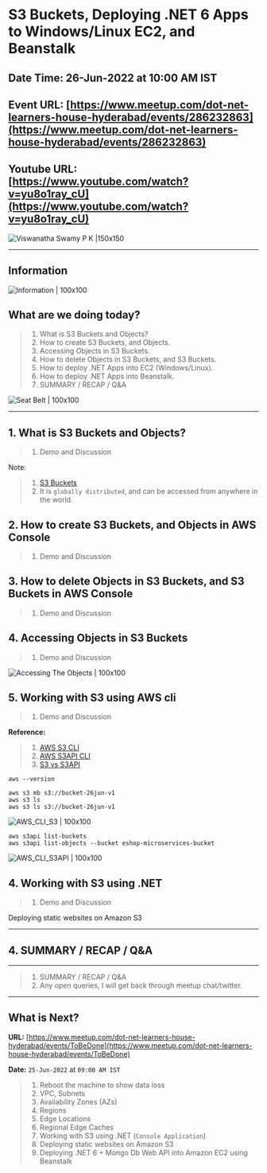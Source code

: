 # S3 Buckets, Deploying .NET 6 Apps to Windows/Linux EC2, and Beanstalk

## Date Time: 26-Jun-2022 at 10:00 AM IST

## Event URL: [https://www.meetup.com/dot-net-learners-house-hyderabad/events/286232863](https://www.meetup.com/dot-net-learners-house-hyderabad/events/286232863)

## Youtube URL: [https://www.youtube.com/watch?v=yu8o1ray_cU](https://www.youtube.com/watch?v=yu8o1ray_cU)

![Viswanatha Swamy P K |150x150](./documentation/images/ViswanathaSwamyPK.PNG)

---

## Information

![Information | 100x100](./documentation/images/Information.PNG)

## What are we doing today?

> 1. What is S3 Buckets and Objects?
> 1. How to create S3 Buckets, and Objects.
> 1. Accessing Objects in S3 Buckets.
> 1. How to delete Objects in S3 Buckets, and S3 Buckets.
> 1. How to deploy .NET Apps into EC2 (Windows/Linux).
> 1. How to deploy .NET Apps into Beanstalk.
> 1. SUMMARY / RECAP / Q&A

![Seat Belt | 100x100](./documentation/images/SeatBelt.PNG)

---

## 1. What is S3 Buckets and Objects?

> 1. Demo and Discussion

Note:

> 1. [S3 Buckets](https://aws.amazon.com/s3/)
> 1. It is `globally distributed`, and can be accessed from anywhere in the world.

## 2. How to create S3 Buckets, and Objects in AWS Console

> 1. Demo and Discussion

## 3. How to delete Objects in S3 Buckets, and S3 Buckets in AWS Console

> 1. Demo and Discussion

## 4. Accessing Objects in S3 Buckets

> 1. Demo and Discussion

![Accessing The Objects | 100x100](./documentation/images/AccessingTheObjects.PNG)

## 5. Working with S3 using AWS cli

> 1. Demo and Discussion

**Reference:**

> 1. [AWS S3 CLI](https://docs.aws.amazon.com/cli/latest/userguide/cli-services-s3-commands.html)
> 1. [AWS S3API CLI](https://docs.aws.amazon.com/cli/latest/userguide/cli-services-s3-commands.html)
> 1. [S3 vs S3API](https://aws.amazon.com/blogs/developer/leveraging-the-s3-and-s3api-commands/#:~:text=The%20main%20difference%20between%20the,provided%20by%20the%20s3api%20commands)

```
aws --version

aws s3 mb s3://bucket-26jun-v1
aws s3 ls
aws s3 ls s3://bucket-26jun-v1
```

![AWS_CLI_S3 | 100x100](./documentation/images/AWS_CLI_S3.PNG)

```
aws s3api list-buckets
aws s3api list-objects --bucket eshop-microservices-bucket
```

![AWS_CLI_S3API | 100x100](./documentation/images/AWS_CLI_S3API.PNG)

## 4. Working with S3 using .NET

> 1. Demo and Discussion

Deploying static websites on Amazon S3

---

## 4. SUMMARY / RECAP / Q&A

---

> 1. SUMMARY / RECAP / Q&A
> 2. Any open queries, I will get back through meetup chat/twitter.

---

## What is Next?

**URL:** [https://www.meetup.com/dot-net-learners-house-hyderabad/events/ToBeDone](https://www.meetup.com/dot-net-learners-house-hyderabad/events/ToBeDone)

**Date:** `25-Jun-2022` at `09:00 AM IST`

> 1. Reboot the machine to show data loss
> 1. VPC, Subnets
> 1. Availability Zones (AZs)
> 1. Regions
> 1. Edge Locations
> 1. Regional Edge Caches
> 1. Working with S3 using .NET (`Console Application`)
> 1. Deploying static websites on Amazon S3
> 1. Deploying .NET 6 + Mongo Db Web API into Amazon EC2 using Beanstalk
